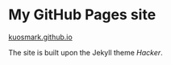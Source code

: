 # My GitHub Pages site

[kuosmark.github.io](https://kuosmark.github.io/)

The site is built upon the Jekyll theme *Hacker*.
